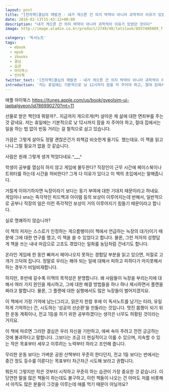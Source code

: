 ```yaml
---
layout: post
title: "[전자책]결심의 재발견 - 내가 게으른 건 의지 박약이 아니라 과학적이 이유가 있었던 것이다"
date: 2016-02-13T15:43:12+00:00
description: "내가 게으른 건 의지 박약이 아니라 과학적이 이유가 있었던 것이다"
image: http://image.aladin.co.kr/product/2749/48/letslook/8937486989_f.jpg

category: '독서노트'  
tags: 
  - ebook
  - epub
  - ibooks
  - 결심
  - 습관
  - 아이북스
  - 전자책
twitter_text: '[전자책]결심의 재발견 - 내가 게으른 건 의지 박약이 아니라 과학적이 이유가 있었던 것이다'
introduction: '저는 휴일에는 기본적으로 낮 12시까지 잠을 자 주어야 하고, 절대 집에서는 일을 하는 법 없이 빈둥 거리는 걸 철칙으로 삼고 있습니다. 가끔은 그렇게 살아도 정말 괜찮은건가 죄책감 비슷한게 들기도  했는데요. 이 책을 읽고 나니 그럴 필요가 없을 것 같습니다.'
---
```


애플 아이북스 <https://itunes.apple.com/us/book/gyeolsim-ui-jaebalgyeon/id786990270?mt=11>

선물로 받은 책인데 뭐랄까?.. 지금까지 게으르게(&#174;) 살아온 제 삶에 대한 면죄부를 주는 것 같네요. 저는 휴일에는 기본적으로 낮 12시까지 잠을 자 주어야 하고, 절대 집에서는 일을 하는 법 없이 빈둥 거리는 걸 철칙으로 삼고 있습니다.

가끔은 그렇게 살아도 정말 괜찮은건가 죄책감 비슷한게 들기도  했는데요. 이 책을 읽고 나니 그럴 필요가 없을 것 같습니다.

사람은 원래 그렇게 생겨 먹었다네요.^\___^

학생이 공부를 열심히 하지 않고 게임에 몰두한다? 직장인이 근무 시간에 페이스북이나 트위터를 하는데 시간을 허비한다? 그게 다 이유가 있다고 이 책의 초입에서는 말해줍니다.

거칠게 이야기하자면 늑장이라기 보다는 동기 부여에 대한 기대치 때문이라고 하네요. 게임이나 sns는 즉각적인 피드백과 아이템 등의 보상이 이루어지는데 반해서, 일반적으로 공부나 직장의 일은 이런 즉각적인 보상이 거의 이루어지기 힘들기 때문이라고 합니다.

실로 명쾌하지 않습니까?

이 책의 저자는 스스로가 인정하는 게으름뱅이(이 책에서 언급하는 늑장의 대가)이기 때문에 그에 대한 연구를 했고, 이 책을 쓸 수 있었다고 합니다. 물론, 그런 저자의 성향답게 책을 쓰는 내내 마감으로 고초도 겪었다는 일화를 농담처럼 건네기도 합니다.

온라인 게임에 한 동안 빠져서 헤어나오지 못하는 경험담 부분을 읽고 있으면, 저절로 고개가 끄덕여 집니다. 정말로 우리는 해야 되는 일에 대해서 피하고 피하다가 마지못해서 하는 경우가 비일비재합니다.

하지만, 후반에 갈수록 이책의 목적성은 분명합니다. 왜 사람들이 늑장을 부리는지에 대해서 여러 가지 원인을 제시하고, 그에 대한 해결 방법들을 하나 하나 제시하면서 플랜을 짜라고 말합니다. 물론, 그 플랜에 대한 실행에서도 많은 늑장들이 벌어지겠지요.

이 책에서 가장 기억에 남는(그리고, 읽은지 한참 후에 이 독서노트를 남기는 터라, 유일하게 기억하는) 건, 시도하는 &#8216;성공의 선순환&#8217;을 만들라는 것입니다. 멋진 몸짱이 되기 위한 운동 계획이나, 전교 1등을 하기 위한 공부하겠다는 생각은 너무도 허황된 것이라는 거지요.

이 책에 따르면 그러한 결심은 우리 자신을 기만하고, 애써 속아 주려고 전전 긍긍하는 것에 불과하다고 말합니다. 그보다는 조금 더 현실적이고 이룰 수 있으며, 지속할 수 있는 작은 목표부터 세우고 이루려는 노력부터 하라고 조언해 줍니다.

무리한 운동 보다는 가벼운 공원 산책부터 꾸준히 한다던지, 전교 1둥 보다는 반에서는 중간 정도 등수를 이룬다는 목표부터 차근차근 시도해 보라고 권합니다.

뭐든지 그렇지만 작은 것부터 시작하고 꾸준히 하는 습관이 가장 중요한 것 같습니다. 이 당연한 말을 많은 책들이 하는데도 불구하고, 이런 책들이 나오는 건 아마도 저를 비롯해서 아직도 많은 분들이 그것을 이루는데 애를 먹기 때문이 아닐까요?